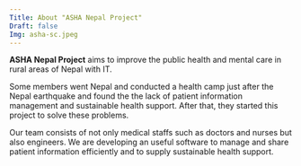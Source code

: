 ```yaml
---
Title: About "ASHA Nepal Project"
Draft: false
Img: asha-sc.jpeg
---
```


**ASHA Nepal Project** aims to improve the public health and mental care in rural areas of Nepal with IT.

Some members went Nepal and conducted a health camp just after the Nepal earthquake and found the the lack of patient information management and sustainable health support. After that, they started this project to solve these problems.

Our team consists of not only medical staffs such as doctors and nurses but also engineers. We are developing an useful software to manage and share patient information efficiently and to supply sustainable health support.
